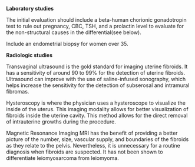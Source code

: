 **Laboratory studies**

The initial evaluation should include a beta-human chorionic gonadotropin test to rule out pregnancy, CBC, TSH, and a prolactin level to evaluate for the non-structural causes in the differential(see below).

Include an endometrial biopsy for women over 35.

**Radiologic studies**

Transvaginal ultrasound is the gold standard for imaging uterine fibroids. It has a sensitivity of around 90 to 99% for the detection of uterine fibroids. Ultrasound can improve with the use of saline-infused sonography, which helps increase the sensitivity for the detection of subserosal and intramural fibromas.

Hysteroscopy is where the physician uses a hysteroscope to visualize the inside of the uterus. This imaging modality allows for better visualization of fibroids inside the uterine cavity. This method allows for the direct removal of intrauterine growths during the procedure.

Magnetic Resonance Imaging MRI has the benefit of providing a better picture of the number, size, vascular supply, and boundaries of the fibroids as they relate to the pelvis. Nevertheless, it is unnecessary for a routine diagnosis when fibroids are suspected. It has not been shown to differentiate leiomyosarcoma from leiomyoma.